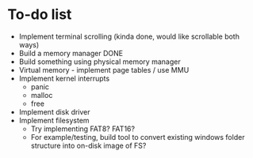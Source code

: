 # To-do list

- Implement terminal scrolling (kinda done, would like scrollable both ways)
- Build a memory manager DONE
- Build something using physical memory manager
- Virtual memory - implement page tables / use MMU
- Implement kernel interrupts
    - panic
    - malloc
    - free
- Implement disk driver
- Implement filesystem
    - Try implementing FAT8? FAT16?
    - For example/testing, build tool to convert existing windows folder structure into on-disk image of FS?